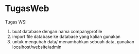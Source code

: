 # TugasWeb
Tugas WSI
1. buat database dengan nama companyprofile
2. import file database ke database yang kalian gunakan
3. untuk mengubah data/ menambahkan sebuah data, gunakan localhost/website/admin
